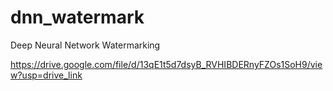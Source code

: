 # dnn_watermark
Deep Neural Network Watermarking 


https://drive.google.com/file/d/13qE1t5d7dsyB_RVHIBDERnyFZOs1SoH9/view?usp=drive_link